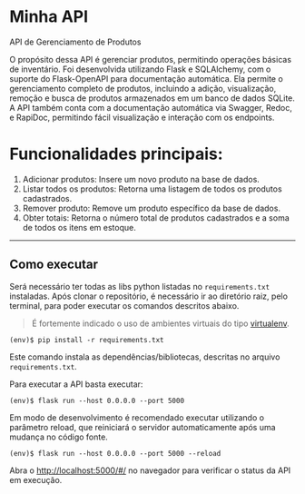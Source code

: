 # Minha API

API de Gerenciamento de Produtos

O propósito dessa API é gerenciar produtos, permitindo operações básicas de inventário. 
Foi desenvolvida utilizando Flask e SQLAlchemy, com o suporte do Flask-OpenAPI para documentação automática. Ela permite o gerenciamento completo de produtos, incluindo a adição, visualização, remoção e busca de produtos armazenados em um banco de dados SQLite. A API também conta com a documentação automática via Swagger, Redoc, e RapiDoc, permitindo fácil visualização e interação com os endpoints.

# Funcionalidades principais: 

1. Adicionar produtos: Insere um novo produto na base de dados. 
2. Listar todos os produtos: Retorna uma listagem de todos os produtos cadastrados. 
3. Remover produto: Remove um produto específico da base de dados. 
4. Obter totais: Retorna o número total de produtos cadastrados e a soma de todos os itens em estoque.


---
## Como executar 


Será necessário ter todas as libs python listadas no `requirements.txt` instaladas.
Após clonar o repositório, é necessário ir ao diretório raiz, pelo terminal, para poder executar os comandos descritos abaixo.

> É fortemente indicado o uso de ambientes virtuais do tipo [virtualenv](https://virtualenv.pypa.io/en/latest/installation.html).

```
(env)$ pip install -r requirements.txt
```

Este comando instala as dependências/bibliotecas, descritas no arquivo `requirements.txt`.

Para executar a API  basta executar:

```
(env)$ flask run --host 0.0.0.0 --port 5000
```

Em modo de desenvolvimento é recomendado executar utilizando o parâmetro reload, que reiniciará o servidor
automaticamente após uma mudança no código fonte. 

```
(env)$ flask run --host 0.0.0.0 --port 5000 --reload
```

Abra o [http://localhost:5000/#/](http://localhost:5000/#/) no navegador para verificar o status da API em execução.
